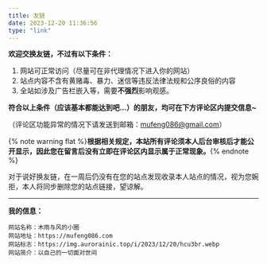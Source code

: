 ```yaml
---
title: 友链
date: 2023-12-20 11:36:56
type: "link"
---
```


**欢迎交换友链，不过有以下条件：**

1. 网站可正常访问（尽量可在非代理情况下进入你的网站）
2. 站点内容不含有黄赌毒、暴力、迷信等违反法律法规和公序良俗的内容
3. 全站如涉及广告栏嵌入等，需要**不强烈**影响观感。

**符合以上条件（应该基本都能达到吧...）的朋友，均可在下方评论区内提交信息~**

（评论区功能异常的情况下请发送到邮箱：mufeng086@gmail.com）

{% note warning flat %}**根据相关规定，本站所有评论须本人后台审核后才能公开显示，因此您在留言后没有立即在评论区内显示属于正常现象。**{% endnote %}

对于说好换友链，在一周后仍没有在您的站点发现收录本人站点的情况，视为您婉拒，本人将同步删除您的站点链接，望谅解。

---
**我的信息：**

```
网站名称：木雨与风的小圈
网站地址：https://mufeng086.com
网站标志：https://img.aurorainic.top/i/2023/12/20/hcu3br.webp
网站简介：以自己的一切面对世间
```
